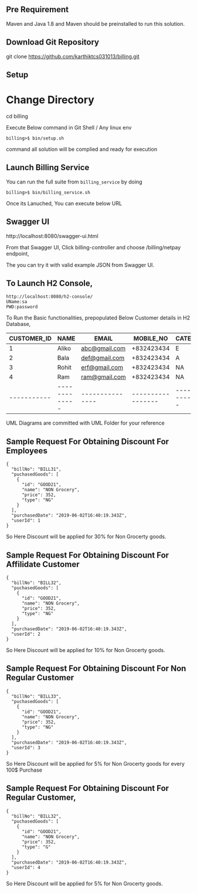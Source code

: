 
## Pre Requirement

Maven and Java 1.8 and Maven should be preinstalled to run this solution.

## Download Git Repository

git clone https://github.com/karthiktcs031013/billing.git

## Setup
# Change Directory

cd billing

Execute Below command in Git Shell / Any linux env

```
billing>$ bin/setup.sh
```
command all solution will be complied and ready for execution

## Launch Billing Service

You can run the full suite from `billing_service` by doing
```
billing>$ bin/billing_service.sh

````
Once its Lanuched, You can execute below URL

## Swagger UI

http://localhost:8080/swagger-ui.html

From that Swagger UI, Click billing-controller and choose /billing/netpay endpoint,

The you can try it with valid example JSON from Swagger UI.

## To Launch H2 Console,

```
http://localhost:8080/h2-console/
UName:sa
PWD:password
```
To Run the Basic functionalities,  prepopulated Below Customer details in H2 Database,



|CUSTOMER_ID|    NAME     |     EMAIL     |    MOBILE_NO    |     CATEGORY    |EMPLOYEE_ID|AFFILIATE_ID|SUBSCRIBE_DATE|
|-----------|-------------|---------------|-----------------|-----------------|-----------|------------|--------------|
|     1	    |    Aliko	  |  abc@gmail.com|	+832423434      |	       E	      |        1	|      null	 | 2019-06-03   |
|     2	    |     Bala	  |  def@gmail.com|	+832423434	    |        A	      |    null	  |       1	   | 2019-06-03   |
|     3	    |     Rohit	  |erf@gmail.com	|+832423434	      |        NA	      |    null	  |      null	 | 2019-06-03   |
|     4	    |     Ram	    | ram@gmail.com	| +832423434	    |        NA	      |    null	  |       null | 2015-12-15   |
|-----------|-------------|---------------|-----------------|-----------------|-----------|------------|--------------|


UML Diagrams are committed with UML Folder for your reference

## Sample Request For Obtaining Discount For Employees

```
{
  "billNo": "BILL31",
  "puchasedGoods": [
    {
      "id": "GOOD21",
      "name": "NON Grocery",
      "price": 352,
      "type": "NG"
    }
  ],
  "purchasedDate": "2019-06-02T16:40:19.343Z",
  "userId": 1
}
```
So Here Discount will be applied for 30% for Non Grocerty goods.


## Sample Request For Obtaining Discount For Affilidate Customer

```
{
  "billNo": "BILL32",
  "puchasedGoods": [
    {
      "id": "GOOD21",
      "name": "NON Grocery",
      "price": 352,
      "type": "NG"
    }
  ],
  "purchasedDate": "2019-06-02T16:40:19.343Z",
  "userId": 2
}
```
So Here Discount will be applied for 10% for Non Grocerty goods.


## Sample Request For Obtaining Discount For Non Regular Customer

```
{
  "billNo": "BILL33",
  "puchasedGoods": [
    {
      "id": "GOOD21",
      "name": "NON Grocery",
      "price": 352,
      "type": "NG"
    }
  ],
  "purchasedDate": "2019-06-02T16:40:19.343Z",
  "userId": 3
}
```
So Here Discount will be applied for 5% for Non Grocerty goods for every 100$ Purchase




## Sample Request For Obtaining Discount For Regular Customer,

```
{
  "billNo": "BILL32",
  "puchasedGoods": [
    {
      "id": "GOOD21",
      "name": "NON Grocery",
      "price": 352,
      "type": "G"
    }
  ],
  "purchasedDate": "2019-06-02T16:40:19.343Z",
  "userId": 4
}
```
So Here Discount will be applied for 5% for Non Grocerty goods.


